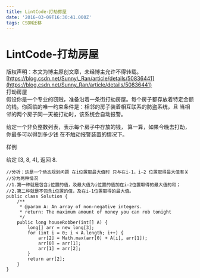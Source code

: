 ```yaml
---
title: LintCode-打劫房屋
date: '2016-03-09T16:30:41.000Z'
tags: CSDN迁移
---
```


# LintCode-打劫房屋

版权声明：本文为博主原创文章，未经博主允许不得转载。 [https://blog.csdn.net/Sunny\_Ran/article/details/50836441](https://blog.csdn.net/Sunny_Ran/article/details/50836441)  
打劫房屋  
假设你是一个专业的窃贼，准备沿着一条街打劫房屋。每个房子都存放着特定金额的钱。你面临的唯一约束条件是：相邻的房子装着相互联系的防盗系统，且 当相邻的两个房子同一天被打劫时，该系统会自动报警。

给定一个非负整数列表，表示每个房子中存放的钱， 算一算，如果今晚去打劫，你最多可以得到多少钱 在不触动报警装置的情况下。

样例

给定 \[3, 8, 4\], 返回 8.

```text
//分析：这是一个动态规划问题 在i位置取最大值时 只与在i-1，i—2 位置取得最大值有关
//分为两种情况
//1.第一种就是包含i位置的值，及最大值为i位置的值加在i-2位置取得的最大值的和；
//2.第二种就是不包含i位置的值，及在i-1位置取得的最大值。
public class Solution {
    /**
     * @param A: An array of non-negative integers.
     * return: The maximum amount of money you can rob tonight
     */
    public long houseRobber(int[] A) {
        long[] arr = new long[3];
        for (int i = 0; i < A.length; i++) {
            arr[2] = Math.max(arr[0] + A[i], arr[1]);
            arr[0] = arr[1];
            arr[1] = arr[2];
        }
        return arr[2];
    }
}
```

